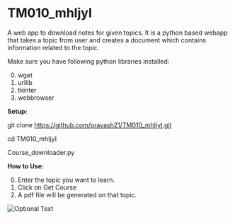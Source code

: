 # TM010_mhIjyI
A web app to download notes for given topics.
It is a python based webapp that takes a topic from user and creates a document which contains information related to the topic.

Make sure you have following python libraries installed:

0. wget
1. urllib
2. tkinter
3. webbrowser

<b>Setup: </b>

git clone https://github.com/pravash21/TM010_mhIjyI,git

cd TM010_mhIjyI

Course_downloader.py

<b>How to Use:</b>

0. Enter the topic you want to learn.
1. Click on Get Course
2. A pdf file will be generated on that topic.


![Optional Text](../master/hackstart.png)
